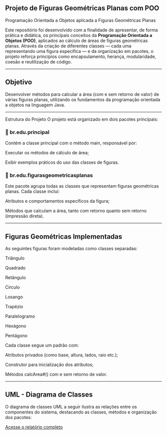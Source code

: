 ## Projeto de Figuras Geométricas Planas com POO
Programação Orientada a Objetos aplicada a Figuras Geométricas Planas

Este repositório foi desenvolvido com a finalidade de apresentar, de forma prática e didática, os principais conceitos da **Programação Orientada a Objetos (POO)**, aplicados ao cálculo de áreas de figuras geométricas planas. Através da criação de diferentes classes — cada uma representando uma figura específica — e da organização em pacotes, o projeto reforça princípios como encapsulamento, herança, modularidade, coesão e reutilização de código.
___
## Objetivo
Desenvolver métodos para calcular a área (com e sem retorno de valor) de várias figuras planas, utilizando os fundamentos da programação orientada a objetos na linguagem Java.
___
Estrutura do Projeto
O projeto está organizado em dois pacotes principais:

### 📁 br.edu.principal
Contém a classe principal com o método main, responsável por:

Executar os métodos de cálculo de área;

Exibir exemplos práticos do uso das classes de figuras.

### 📁 br.edu.figurasgeometricasplanas
Este pacote agrupa todas as classes que representam figuras geométricas planas. Cada classe inclui:

Atributos e comportamentos específicos da figura;

Métodos que calculam a área, tanto com retorno quanto sem retorno (impressão direta).
___
## Figuras Geométricas Implementadas

As seguintes figuras foram modeladas como classes separadas:

Triângulo

Quadrado

Retângulo

Círculo

Losango

Trapézio

Paralelogramo

Hexágono

Pentágono

Cada classe segue um padrão com:

Atributos privados (como base, altura, lados, raio etc.);

Construtor para inicialização dos atributos;

Métodos calcArea#() com e sem retorno de valor.
___
## UML - Diagrama de Classes
O diagrama de classes UML a seguir ilustra as relações entre os componentes do sistema, destacando as classes, métodos e organização dos pacotes:

[Acesse o relatório completo](arquivos/relatorio.pdf)
